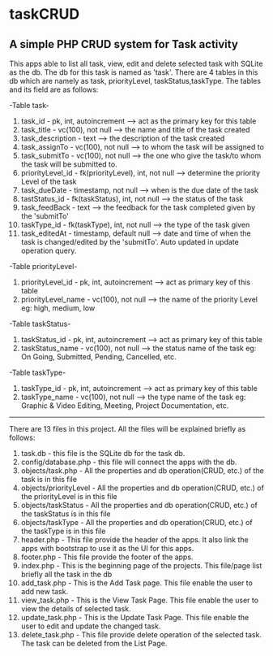 # taskCRUD
A simple PHP CRUD system for Task activity
-------------------------------------------------------------------------------------------------------------------------------------
This apps able to list all task, view, edit and delete selected task with SQLite as the db.
The db for this task is named as 'task'. There are 4 tables in this db which are namely as task, priorityLevel, taskStatus,taskType.
The tables and its field are as follows:

-Table task-
1.  task_id - pk, int, autoincrement --> act as the primary key for this table
2.  task_title - vc(100), not null --> the name and title of the task created
3.  task_description - text --> the description of the task created
4.  task_assignTo - vc(100), not  null --> to whom the task will be assigned to
5.  task_submitTo - vc(100), not null --> the one who give the task/to whom the task will be submitted to.
6.  priorityLevel_id - fk(priorityLevel), int, not null --> determine the priority Level of the task
7.  task_dueDate - timestamp, not null --> when is the due date of the task
8.  tastStatus_id - fk(taskStatus), int, not null --> the status of the task
9.  task_feedBack - text --> the feedback for the task completed given by the 'submitTo' 
10. taskType_id - fk(taskType), int, not null --> the type of the task given
11. task_editedAt - timestamp, default null --> date and time of when the task is changed/edited by the 'submitTo'. Auto updated in update operation query.

-Table priorityLevel-
1.  priorityLevel_id - pk, int, autoincrement --> act as primary key of  this table
2. priorityLevel_name - vc(100), not null --> the name of the priority Level eg: high, medium, low

-Table taskStatus-
1. taskStatus_id - pk, int, autoincrement --> act as primary key of this table
2. taskStatus_name - vc(100), not null --> the status name of the task  eg: On Going, Submitted, Pending, Cancelled, etc.

-Table taskType-
1. taskType_id - pk, int, autoincrement --> act as primary key of this table
2. taskType_name - vc(100), not null --> the type name of the task eg: Graphic & Video Editing, Meeting, Project Documentation, etc.

-------------------------------------------------------------------------------------------------------------------------------------
There are 13 files in this project. 
All the files will be explained briefly as follows:

1.  task.db - this file is the SQLite db for the task db.
2.  config/database.php - this file will connect the apps with the db.
3.  objects/task.php - All the properties and db operation(CRUD, etc.) of the task is in this file
4.  objects/priorityLevel - All the properties and db operation(CRUD, etc.) of the priorityLevel is in this file
5.  objects/taskStatus - All the properties and db operation(CRUD, etc.) of the taskStatus is in this file
6.  objects/taskType - All the properties and db operation(CRUD, etc.) of the taskType is in this file
7.  header.php - This file provide the header of the  apps. It also link the apps with bootstrap to use it as the UI for this apps.
8.  footer.php - This file provide the footer of the apps. 
9.  index.php - This is the beginning page of the projects. This file/page list briefly all the task in the db
10. add_task.php - This is the Add Task page. This file enable the user to add new task.
11. view_task.php - This is the View Task Page. This file enable the user to view the details of selected task.
12. update_task.php - This is the Update Task Page. This file enable the user to edit and update the changed task.
13. delete_task.php - This file provide delete operation of the selected task. The task can be deleted from the List Page.
